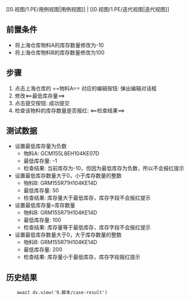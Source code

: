 [[0.视图/1.PE/用例视图|用例视图]] | [[0.视图/1.PE/迭代视图|迭代视图]]

## 前置条件

- 将上海仓库物料A的库存数量修改为-10
- 将上海仓库物料B的库存数量修改为100

## 步骤

1. 点击上海仓库的 ==物料A== 对应的编辑按钮: 弹出编辑对话框
2. 修改<==最低库存量==>
3. 点击提交按钮: 成功提交
4. 检查该物料的库存数量是否报红: <==检查结果==>

## 测试数据

- 设置最低库存量为负数
	- 物料A: GCM155L8EH104KE07D
	- 最低库存量: -1
	- 检查结果: 当前库存为-10，但因为最低库存为负数，所以不会报红提示
- 设置最低库存数量大于0，小于库存数量的整数
	- 物料B: GRM155R71H104KE14D
	- 最低库存量: 50
	- 检查结果: 库存量大于最低库存，库存字段不会报红提示
- 设置最低库存量=库存数量
	- 物料B: GRM155R71H104KE14D
	- 最低库存量: 100
	- 检查结果: 库存量等于最低库存，库存字段不会报红提示
- 设置最低库存数量大于0，大于库存数量的整数
	- 物料B: GRM155R71H104KE14D
	- 最低库存量: 200
	- 检查结果: 库存量小于最低库存，库存字段报红提示

## 历史结果

```dataviewjs
    await dv.view('9.脚本/case-result')
```
